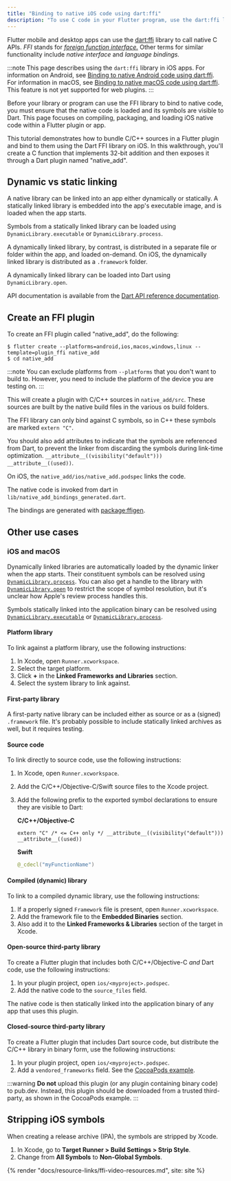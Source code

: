 ```yaml
---
title: "Binding to native iOS code using dart:ffi"
description: "To use C code in your Flutter program, use the dart:ffi library."
---
```


<?code-excerpt path-base="platform_integration"?>

Flutter mobile and desktop apps can use the
[dart:ffi][] library to call native C APIs.
_FFI_ stands for [_foreign function interface._][FFI]
Other terms for similar functionality include
_native interface_ and _language bindings._

:::note
This page describes using the `dart:ffi` library
in iOS apps. For information on Android, see
[Binding to native Android code using dart:ffi][android-ffi].
For information in macOS, see
[Binding to native macOS code using dart:ffi][macos-ffi].
This feature is not yet supported for web plugins.
:::

[android-ffi]: /platform-integration/android/c-interop
[macos-ffi]: /platform-integration/macos/c-interop
[dart:ffi]: {{site.dart.api}}/dart-ffi/dart-ffi-library.html
[FFI]: https://en.wikipedia.org/wiki/Foreign_function_interface

Before your library or program can use the FFI library
to bind to native code, you must ensure that the
native code is loaded and its symbols are visible to Dart.
This page focuses on compiling, packaging,
and loading iOS native code within a Flutter plugin or app.

This tutorial demonstrates how to bundle C/C++
sources in a Flutter plugin and bind to them using
the Dart FFI library on iOS.
In this walkthrough, you'll create a C function
that implements 32-bit addition and then
exposes it through a Dart plugin named "native_add".

## Dynamic vs static linking

A native library can be linked into an app either
dynamically or statically. A statically linked library
is embedded into the app's executable image,
and is loaded when the app starts.

Symbols from a statically linked library can be
loaded using `DynamicLibrary.executable` or
`DynamicLibrary.process`.

A dynamically linked library, by contrast, is distributed
in a separate file or folder within the app,
and loaded on-demand. On iOS, the dynamically linked
library is distributed as a `.framework` folder.

A dynamically linked library can be loaded into
Dart using `DynamicLibrary.open`.

API documentation is available from the
[Dart API reference documentation][].


[Dart API reference documentation]: {{site.dart.api}}

## Create an FFI plugin

To create an FFI plugin called "native_add",
do the following:

```console
$ flutter create --platforms=android,ios,macos,windows,linux --template=plugin_ffi native_add
$ cd native_add
```

:::note
You can exclude platforms from `--platforms` that you don't want
to build to. However, you need to include the platform of
the device you are testing on.
:::

This will create a plugin with C/C++ sources in `native_add/src`.
These sources are built by the native build files in the various
os build folders.

The FFI library can only bind against C symbols,
so in C++ these symbols are marked `extern "C"`.

You should also add attributes to indicate that the
symbols are referenced from Dart,
to prevent the linker from discarding the symbols
during link-time optimization.
`__attribute__((visibility("default"))) __attribute__((used))`.

On iOS, the `native_add/ios/native_add.podspec` links the code.

The native code is invoked from dart in `lib/native_add_bindings_generated.dart`.

The bindings are generated with [package:ffigen]({{site.pub-pkg}}/ffigen).

## Other use cases

### iOS and macOS

Dynamically linked libraries are automatically loaded by
the dynamic linker when the app starts. Their constituent
symbols can be resolved using [`DynamicLibrary.process`][].
You can also get a handle to the library with
[`DynamicLibrary.open`][] to restrict the scope of
symbol resolution, but it's unclear how Apple's
review process handles this.

Symbols statically linked into the application binary
can be resolved using [`DynamicLibrary.executable`][] or
[`DynamicLibrary.process`][].


[`DynamicLibrary.executable`]: {{site.dart.api}}/dart-ffi/DynamicLibrary/DynamicLibrary.executable.html
[`DynamicLibrary.open`]: {{site.dart.api}}/dart-ffi/DynamicLibrary/DynamicLibrary.open.html
[`DynamicLibrary.process`]: {{site.dart.api}}/dart-ffi/DynamicLibrary/DynamicLibrary.process.html

#### Platform library

To link against a platform library,
use the following instructions:

1. In Xcode, open `Runner.xcworkspace`.
1. Select the target platform.
1. Click **+** in the **Linked Frameworks and Libraries**
   section.
1. Select the system library to link against.

#### First-party library

A first-party native library can be included either
as source or as a (signed) `.framework` file.
It's probably possible to include statically linked
archives as well, but it requires testing.

#### Source code

To link directly to source code,
use the following instructions:

 1. In Xcode, open `Runner.xcworkspace`.
 2. Add the C/C++/Objective-C/Swift
    source files to the Xcode project.
 3. Add the following prefix to the
    exported symbol declarations to ensure they
    are visible to Dart:

    **C/C++/Objective-C**

    ```objc
    extern "C" /* <= C++ only */ __attribute__((visibility("default"))) __attribute__((used))
    ```

    **Swift**

    ```swift
    @_cdecl("myFunctionName")
    ```

#### Compiled (dynamic) library

To link to a compiled dynamic library,
use the following instructions:

1. If a properly signed `Framework` file is present,
   open `Runner.xcworkspace`.
1. Add the framework file to the **Embedded Binaries**
   section.
1. Also add it to the **Linked Frameworks & Libraries**
   section of the target in Xcode.

#### Open-source third-party library

To create a Flutter plugin that includes both
C/C++/Objective-C _and_ Dart code,
use the following instructions:

1. In your plugin project,
   open `ios/<myproject>.podspec`.
1. Add the native code to the `source_files`
   field.

The native code is then statically linked into
the application binary of any app that uses
this plugin.

#### Closed-source third-party library

To create a Flutter plugin that includes Dart
source code, but distribute the C/C++ library
in binary form, use the following instructions:

1. In your plugin project,
   open `ios/<myproject>.podspec`.
1. Add a `vendored_frameworks` field.
   See the [CocoaPods example][].

:::warning
**Do not** upload this plugin
(or any plugin containing binary code) to pub.dev.
Instead, this plugin should be downloaded
from a trusted third-party,
as shown in the CocoaPods example.
:::

[CocoaPods example]: {{site.github}}/CocoaPods/CocoaPods/blob/master/examples/Vendored%20Framework%20Example/Example%20Pods/VendoredFrameworkExample.podspec

## Stripping iOS symbols

When creating a release archive (IPA),
the symbols are stripped by Xcode.

1. In Xcode, go to **Target Runner > Build Settings > Strip Style**.
2. Change from **All Symbols** to **Non-Global Symbols**.

{% render "docs/resource-links/ffi-video-resources.md", site: site %}
